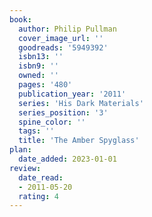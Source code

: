 ```yaml
---
book:
  author: Philip Pullman
  cover_image_url: ''
  goodreads: '5949392'
  isbn13: ''
  isbn9: ''
  owned: ''
  pages: '480'
  publication_year: '2011'
  series: 'His Dark Materials'
  series_position: '3'
  spine_color: ''
  tags: ''
  title: 'The Amber Spyglass'
plan:
  date_added: 2023-01-01
review:
  date_read:
  - 2011-05-20
  rating: 4
---
```

